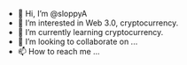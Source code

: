- 👋 Hi, I’m @sloppyA
- 👀 I’m interested in Web 3.0, cryptocurrency.
- 🌱 I’m currently learning cryptocurrency.
- 💞️ I’m looking to collaborate on ...
- 📫 How to reach me ...

<!---
sloppyA/sloppyA is a ✨ special ✨ repository because its `README.md` (this file) appears on your GitHub profile.
You can click the Preview link to take a look at your changes.
--->
